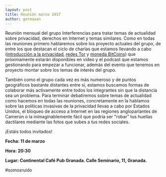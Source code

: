 ```yaml
---
layout: post
title: Reunión marzo 2017
author: germaaan
---
```


Reunión mensual del grupo Interferencias para tratar temas de actualidad sobre privacidad, derechos en Internet y temas similares. Como en todas las reuniones primero hablaremos sobre los proyecto actuales del grupo, de entre los que destacan el ciclo de charlas que estamos llevando a cabo ([introducción a la privacidad](https://bitbucket.org/josealberto4444/charla_introduccion_privacidad), [redes Tor](https://github.com/nacheteam/Charla-sobre-Tor) y [moneda BitCoins](https://interferencias.github.io/2017/02/28/charla-bitcoins/)) que próximamente estarán disponibles en vídeo y el podcast que estamos gestionando para empezar a funcionar, además del evento que tenemos en proyecto montar sobre los temas de interés del grupo.

También como el grupo cada vez es más numeroso y de puntos geográficos bastante distantes entre si, estamos buscamos formas de colaborar más activamente entre todos los integrantes sin que la distancia sea un problema. Para terminar debatiremos sobre temas de actualidad como hacemos en todas las reuniones, concretamente en la hablamos sobre las políticas invasivas de la privacidad llevas a cabo por Estados Unidos, el bloqueo de acceso a Internet en las regiones angloparlantes de Camerún o la inimaginablemente fácil que podría ser "robar" tus huellas dactilares mediante las fotos que subes a tus redes sociales.

¡Estáis todos invitados!

**Fecha: 11 de marzo**

**Hora: 20:30**

**Lugar: Continental Café Pub Granada. Calle Seminario, 11, Granada.**

#somosruido
